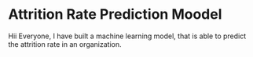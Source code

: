 # Attrition Rate Prediction Moodel
Hii Everyone,
I have built a machine learning model, that is able to predict the attrition rate in an organization.
